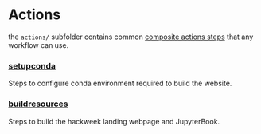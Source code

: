 # Actions

the `actions/` subfolder contains common
[composite actions steps](https://docs.github.com/en/actions/creating-actions/creating-a-composite-action)
that any workflow can use.

### [setupconda](./setupconda/action.yaml)
Steps to configure conda environment required to build the website.

### [buildresources](./buildresources/action.yaml)
Steps to build the hackweek landing webpage and JupyterBook.

